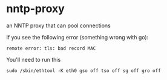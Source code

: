 # nntp-proxy
an NNTP proxy that can pool connections

If you see the following error (something wrong with go):

`remote error: tls: bad record MAC`

You'll need to run this

`sudo /sbin/ethtool -K eth0 gso off tso off sg off gro off`
